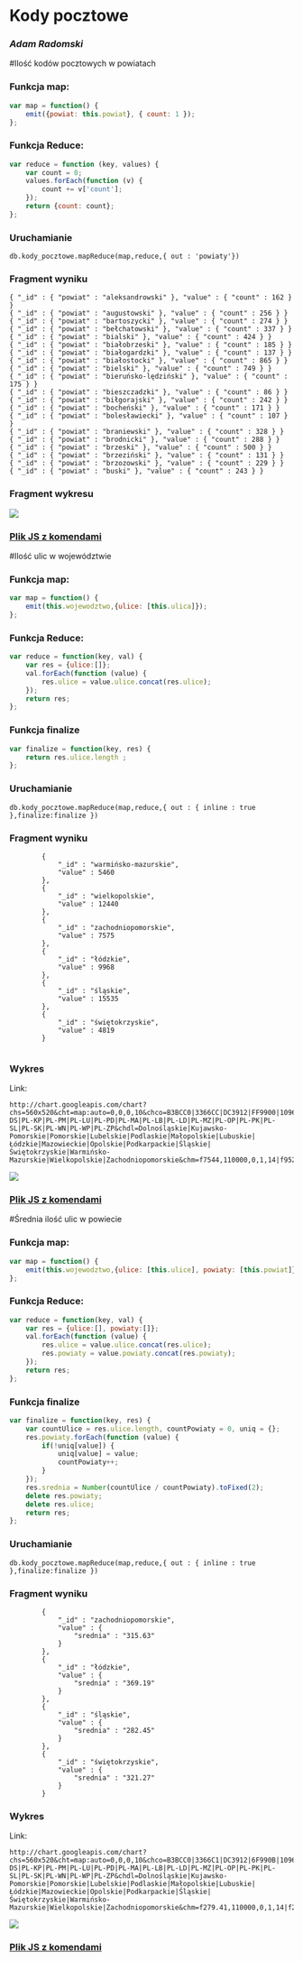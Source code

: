 # Kody pocztowe

### *Adam Radomski*

#Ilość kodów pocztowych w powiatach

### Funkcja map:

```javascript
var map = function() {
    emit({powiat: this.powiat}, { count: 1 });
};
```


### Funkcja Reduce:

```javascript
var reduce = function (key, values) {
    var count = 0;
    values.forEach(function (v) {
        count += v['count'];
    });
    return {count: count};
};
```

### Uruchamianie 

```
db.kody_pocztowe.mapReduce(map,reduce,{ out : 'powiaty'})
```

###	Fragment wyniku

```
{ "_id" : { "powiat" : "aleksandrowski" }, "value" : { "count" : 162 } }
{ "_id" : { "powiat" : "augustowski" }, "value" : { "count" : 256 } }
{ "_id" : { "powiat" : "bartoszycki" }, "value" : { "count" : 274 } }
{ "_id" : { "powiat" : "bełchatowski" }, "value" : { "count" : 337 } }
{ "_id" : { "powiat" : "bialski" }, "value" : { "count" : 424 } }
{ "_id" : { "powiat" : "białobrzeski" }, "value" : { "count" : 185 } }
{ "_id" : { "powiat" : "białogardzki" }, "value" : { "count" : 137 } }
{ "_id" : { "powiat" : "białostocki" }, "value" : { "count" : 865 } }
{ "_id" : { "powiat" : "bielski" }, "value" : { "count" : 749 } }
{ "_id" : { "powiat" : "bieruńsko-lędziński" }, "value" : { "count" : 175 } }
{ "_id" : { "powiat" : "bieszczadzki" }, "value" : { "count" : 86 } }
{ "_id" : { "powiat" : "biłgorajski" }, "value" : { "count" : 242 } }
{ "_id" : { "powiat" : "bocheński" }, "value" : { "count" : 171 } }
{ "_id" : { "powiat" : "bolesławiecki" }, "value" : { "count" : 107 } }
{ "_id" : { "powiat" : "braniewski" }, "value" : { "count" : 328 } }
{ "_id" : { "powiat" : "brodnicki" }, "value" : { "count" : 288 } }
{ "_id" : { "powiat" : "brzeski" }, "value" : { "count" : 500 } }
{ "_id" : { "powiat" : "brzeziński" }, "value" : { "count" : 131 } }
{ "_id" : { "powiat" : "brzozowski" }, "value" : { "count" : 229 } }
{ "_id" : { "powiat" : "buski" }, "value" : { "count" : 243 } }

```

### Fragment wykresu

![](../images/radomski.png)


### [Plik JS z komendami](/scripts/mapReduce_aradomski.js)


#Ilość ulic w województwie

### Funkcja map:

```javascript
var map = function() {
    emit(this.wojewodztwo,{ulice: [this.ulica]});
};
```


### Funkcja Reduce:

```javascript
var reduce = function(key, val) {
    var res = {ulice:[]};
    val.forEach(function (value) {
        res.ulice = value.ulice.concat(res.ulice);
    });
    return res;
};
```
### Funkcja finalize 
```javascript
var finalize = function(key, res) {
	return res.ulice.length	;
};
```

### Uruchamianie 

```
db.kody_pocztowe.mapReduce(map,reduce,{ out : { inline : true },finalize:finalize })
```

###	Fragment wyniku

```
		{
			"_id" : "warmińsko-mazurskie",
			"value" : 5460
		},
		{
			"_id" : "wielkopolskie",
			"value" : 12440
		},
		{
			"_id" : "zachodniopomorskie",
			"value" : 7575
		},
		{
			"_id" : "łódzkie",
			"value" : 9968
		},
		{
			"_id" : "śląskie",
			"value" : 15535
		},
		{
			"_id" : "świętokrzyskie",
			"value" : 4819
		}


```

### Wykres
Link:
```
http://chart.googleapis.com/chart?chs=560x520&cht=map:auto=0,0,0,10&chco=B3BCC0|3366CC|DC3912|FF9900|109618|990099|0099C6|DD4477|66AA00|B82E2E|316395|994499|AAAA11|6633CC|E67300|8B0707|651067&chld=PL-DS|PL-KP|PL-PM|PL-LU|PL-PD|PL-MA|PL-LB|PL-LD|PL-MZ|PL-OP|PL-PK|PL-SL|PL-SK|PL-WN|PL-WP|PL-ZP&chdl=Dolnośląskie|Kujawsko-Pomorskie|Pomorskie|Lubelskie|Podlaskie|Małopolskie|Lubuskie|Łódzkie|Mazowieckie|Opolskie|Podkarpackie|Śląskie|Świętokrzyskie|Warmińsko-Mazurskie|Wielkopolskie|Zachodniopomorskie&chm=f7544,110000,0,1,14|f9529,110000,0,0,14|f8454,110000,0,2,14|f6522,110000,0,3,14|f6610,110000,0,4,14|f8063,110000,0,5,14|f2687,110000,0,6,14|f9968,110000,0,7,14|f25182,110000,0,8,14|f3823,110000,0,9,14|f5865,110000,0,10,14|f15535,110000,0,11,14|f4819,110000,0,12,14|f5460,110000,0,13,14|f12440,110000,0,14,14|f7575,110000,0,15,14&chtt=Liczba+ulic+w+województwach
```
![](../images/radomski_ulice.png)


### [Plik JS z komendami](/scripts/mapReduce_aradomski.js)



#Średnia ilość ulic w powiecie

### Funkcja map:

```javascript
var map = function() {
	emit(this.wojewodztwo,{ulice: [this.ulice], powiaty: [this.powiat]});
};
```


### Funkcja Reduce:

```javascript
var reduce = function(key, val) {
	var res = {ulice:[], powiaty:[]};
	val.forEach(function (value) {
		res.ulice = value.ulice.concat(res.ulice);
		res.powiaty = value.powiaty.concat(res.powiaty);
	});
	return res;
};
```
### Funkcja finalize 
```javascript
var finalize = function(key, res) {
	var countUlice = res.ulice.length, countPowiaty = 0, uniq = {};
	res.powiaty.forEach(function (value) {
		if(!uniq[value]) {
			uniq[value] = value;
			countPowiaty++;
		}
	});
	res.srednia = Number(countUlice / countPowiaty).toFixed(2);
    delete res.powiaty;
    delete res.ulice;
    return res;
};
```

### Uruchamianie 

```
db.kody_pocztowe.mapReduce(map,reduce,{ out : { inline : true },finalize:finalize })
```

###	Fragment wyniku

```
		{
			"_id" : "zachodniopomorskie",
			"value" : {
				"srednia" : "315.63"
			}
		},
		{
			"_id" : "łódzkie",
			"value" : {
				"srednia" : "369.19"
			}
		},
		{
			"_id" : "śląskie",
			"value" : {
				"srednia" : "282.45"
			}
		},
		{
			"_id" : "świętokrzyskie",
			"value" : {
				"srednia" : "321.27"
			}
		}

```

### Wykres
Link:
```
http://chart.googleapis.com/chart?chs=560x520&cht=map:auto=0,0,0,10&chco=B3BCC0|3366C1|DC3912|6F990B|109678|990A99|4399C6|DD4477|66AA00|B82E2E|316395|9AA499|AFAA11|6633B1|E673FF|8B0707|678067&chld=PL-DS|PL-KP|PL-PM|PL-LU|PL-PD|PL-MA|PL-LB|PL-LD|PL-MZ|PL-OP|PL-PK|PL-SL|PL-SK|PL-WN|PL-WP|PL-ZP&chdl=Dolnośląskie|Kujawsko-Pomorskie|Pomorskie|Lubelskie|Podlaskie|Małopolskie|Lubuskie|Łódzkie|Mazowieckie|Opolskie|Podkarpackie|Śląskie|Świętokrzyskie|Warmińsko-Mazurskie|Wielkopolskie|Zachodniopomorskie&chm=f279.41,110000,0,1,14|f297.78,110000,0,0,14|f352.25,110000,0,2,14|f232.93,110000,0,3,14|f330.50,110000,0,4,14|f322.52,110000,0,5,14|f167.94,110000,0,6,14|f369.19,110000,0,7,14|f535.79,110000,0,8,14|f294.08,110000,0,9,14|f202.24,110000,0,10,14|f282.45,110000,0,11,14|f321.27,110000,0,12,14|f237.39,110000,0,13,14|f318.97,110000,0,14,14|f315.63,110000,0,15,14&chtt=Liczba+ulic+w+województwach
```
![](../images/radomski_srednia.png)


### [Plik JS z komendami](/scripts/mapReduce_aradomski.js)


